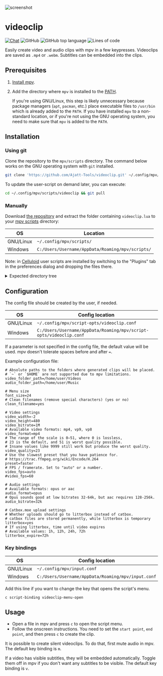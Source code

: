 ![screenshot](https://user-images.githubusercontent.com/69171671/97077527-0836ef00-15d4-11eb-92a5-bfa236a6b118.png)

# videoclip

[![Chat](https://img.shields.io/badge/chat-join-green)](https://tatsumoto-ren.github.io/blog/join-our-community.html)
![GitHub](https://img.shields.io/github/license/Ajatt-Tools/videoclip)
![GitHub top language](https://img.shields.io/github/languages/top/Ajatt-Tools/videoclip)
![Lines of code](https://img.shields.io/tokei/lines/github/Ajatt-Tools/videoclip)

Easily create video and audio clips with mpv in a few keypresses.
Videoclips are saved as `.mp4` or `.webm`.
Subtitles can be embedded into the clips.

## Prerequisites

1) [Install mpv](https://mpv.io/installation/).
2) Add the directory where `mpv` is installed
   to the [PATH](https://www.mojeek.com/search?q=path+variable).

   If you're using GNU/Linux, this step is likely unnecessary
   because package managers (`apt`, `pacman`, etc.)
   place executable files to `/usr/bin` which is already added to the `PATH`.
   If you have installed `mpv` to a non-standard location,
   or if you're not using the GNU operating system,
   you need to make sure that `mpv` is added to the `PATH`.

## Installation

### Using git

Clone the repository to the `mpv/scripts` directory.
The command below works on the GNU operating system with `git` installed.

``` bash
git clone 'https://github.com/Ajatt-Tools/videoclip.git' ~/.config/mpv/scripts/videoclip
```

To update the user-script on demand later, you can execute:

``` bash
cd ~/.config/mpv/scripts/videoclip && git pull
```

### Manually

Download
[the repository](https://github.com/Ajatt-Tools/videoclip/archive/refs/heads/master.zip)
and extract the folder containing
`videoclip.lua`
to your [mpv scripts](https://github.com/mpv-player/mpv/wiki/User-Scripts) directory:

| OS | Location |
| --- | --- |
| GNU/Linux | `~/.config/mpv/scripts/` |
| Windows | `C:/Users/Username/AppData/Roaming/mpv/scripts/` |

Note: in [Celluloid](https://www.archlinux.org/packages/community/x86_64/celluloid/)
user scripts are installed by switching to the "Plugins" tab
in the preferences dialog and dropping the files there.

<details>

<summary>Expected directory tree</summary>

```
~/.config/mpv/scripts
|-- other_addon_1
|-- other_addon_2
`-- videoclip
    |-- main.lua
    |-- ...
    `-- videoclip.lua
```

</details>

## Configuration

The config file should be created by the user, if needed.

| OS | Config location |
| --- | --- |
| GNU/Linux | `~/.config/mpv/script-opts/videoclip.conf` |
| Windows | `C:/Users/Username/AppData/Roaming/mpv/script-opts/videoclip.conf` |

If a parameter is not specified in the config file, the default value will be used.
mpv doesn't tolerate spaces before and after `=`.

Example configuration file:

```
# Absolute paths to the folders where generated clips will be placed.
# `~` or `$HOME` are not supported due to mpv limitations.
video_folder_path=/home/user/Videos
audio_folder_path=/home/user/Music

# Menu size
font_size=24
# Clean filenames (remove special characters) (yes or no)
clean_filename=yes

# Video settings
video_width=-2
video_height=480
video_bitrate=1M
# Available video formats: mp4, vp9, vp8
video_format=mp4
# The range of the scale is 0–51, where 0 is lossless,
# 23 is the default, and 51 is worst quality possible.
# Insane values like 9999 still work but produce the worst quality.
video_quality=23
# Use the slowest preset that you have patience for.
# https://trac.ffmpeg.org/wiki/Encode/H.264
preset=faster
# FPS / framerate. Set to "auto" or a number.
video_fps=auto
#video_fps=60

# Audio settings
# Available formats: opus or aac
audio_format=opus
# Opus sounds good at low bitrates 32-64k, but aac requires 128-256k.
audio_bitrate=32k

# Catbox.moe upload settings
# Whether uploads should go to litterbox instead of catbox.
# catbox files are stored permanently, while litterbox is temporary
litterbox=yes
# If using litterbox, time until video expires
# Available values: 1h, 12h, 24h, 72h
litterbox_expire=72h
```

### Key bindings

| OS | Config location |
| --- | --- |
| GNU/Linux | `~/.config/mpv/input.conf` |
| Windows | `C:/Users/Username/AppData/Roaming/mpv/input.conf` |

Add this line if you want to change the key that opens the script's menu.

```
c script-binding videoclip-menu-open
```

## Usage

- Open a file in mpv and press `c` to open the script menu.
- Follow the onscreen instructions. You need to set the `start point`,
`end point`, and then press `c` to create the clip.

It is possible to create silent videoclips.
To do that, first mute audio in mpv.
The default key binding is `m`.

If a video has visible subtitles, they will be embedded automatically.
Toggle them off in mpv if you don't want any subtitles to be visible.
The default key binding is `v`.
